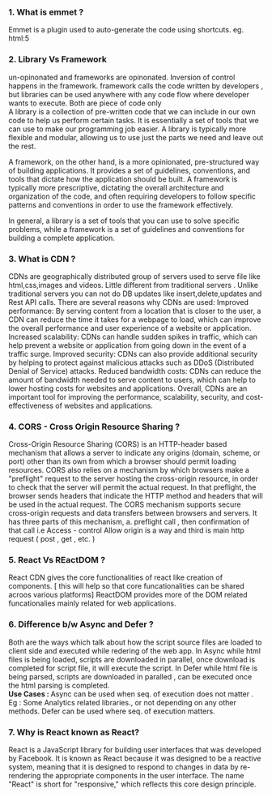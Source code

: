 <h3>1. What is emmet ?</h3>
<p>Emmet is a plugin used to auto-generate the code using shortcuts. eg. html:5</p>

<h3>2. Library Vs Framework</h3>
<p>un-opinonated and frameworks are opinonated.
Inversion of control happens in the framework.
framework calls the code written by developers , but libraries can be used anywhere with any code flow where developer wants to execute.
Both are piece of code only<br/>
A library is a collection of pre-written code that we can include in our own code to help us perform certain tasks. It is essentially a set of tools that we can use to make our programming job easier. A library is typically more flexible and modular, allowing us to use just the parts we need and leave out the rest.

A framework, on the other hand, is a more opinionated, pre-structured way of building applications. It provides a set of guidelines, conventions, and tools that dictate how the application should be built. A framework is typically more prescriptive, dictating the overall architecture and organization of the code, and often requiring developers to follow specific patterns and conventions in order to use the framework effectively.

In general, a library is a set of tools that you can use to solve specific problems, while a framework is a set of guidelines and conventions for building a complete application.

</p>

<h3>3. What is CDN ?</h3>
<p>CDNs are geographically distributed group of servers used to serve file like html,css,images and videos.
Little different from traditional servers . Unlike traditional servers you can not do DB updates like insert,delete,updates and Rest API calls.
There are several reasons why CDNs are used:
Improved performance: By serving content from a location that is closer to the user, a CDN can reduce the time it takes for a webpage to load, which can improve the overall performance and user experience of a website or application.
Increased scalability: CDNs can handle sudden spikes in traffic, which can help prevent a website or application from going down in the event of a traffic surge.
Improved security: CDNs can also provide additional security by helping to protect against malicious attacks such as DDoS (Distributed Denial of Service) attacks.
Reduced bandwidth costs: CDNs can reduce the amount of bandwidth needed to serve content to users, which can help to lower hosting costs for websites and applications.
Overall, CDNs are an important tool for improving the performance, scalability, security, and cost-effectiveness of websites and applications.
</p>

<h3>4. CORS - Cross Origin Resource Sharing ?</h3>
<p>Cross-Origin Resource Sharing (CORS) is an HTTP-header based mechanism that allows a server to indicate any origins (domain, scheme, or port) other than its own from which a browser should permit loading resources. CORS also relies on a mechanism by which browsers make a "preflight" request to the server hosting the cross-origin resource, in order to check that the server will permit the actual request. In that preflight, the browser sends headers that indicate the HTTP method and headers that will be used in the actual request. The CORS mechanism supports secure cross-origin requests and data transfers between browsers and servers. It has three parts of this mechanism, a. preflight call , then confirmation of that call i.e Access - control Allow origin is a way and third is main http request ( post , get , etc. ) </p>

<h3>5. React Vs REactDOM ?</h3>
<p>
React CDN gives the core functionalities of react like creation of components. [ this will help so that core funcationalities can be shared acroos various platforms]
ReactDOM provides more of the DOM related funcationalies mainly related for web applications. 
</p>

<h3>6. Difference b/w Async and Defer ?</h3>
<p>
Both are the ways which talk about how the script source files are loaded to client side and executed while redering of the web app.
In Async while html files is being loaded, scripts are downloaded in parallel, once download is completed for script file, it will execute the script.
In Defer while html file is being parsed, scripts are downloaded in paralled , can be executed once the html parsing is completed.
<br/><b>Use Cases : </b>
Async can be used when seq. of execution does not matter . Eg : Some Analytics related libraries., or not depending on any other methods.
Defer can be used where seq. of execution matters.
</p>

<h3>7. Why is React known as React?</h3>
<p>
React is a JavaScript library for building user interfaces that was developed by Facebook. It is known as React because it was designed to be a reactive system, meaning that it is designed to respond to changes in data by re-rendering the appropriate components in the user interface. The name "React" is short for "responsive," which reflects this core design principle.
</p>
